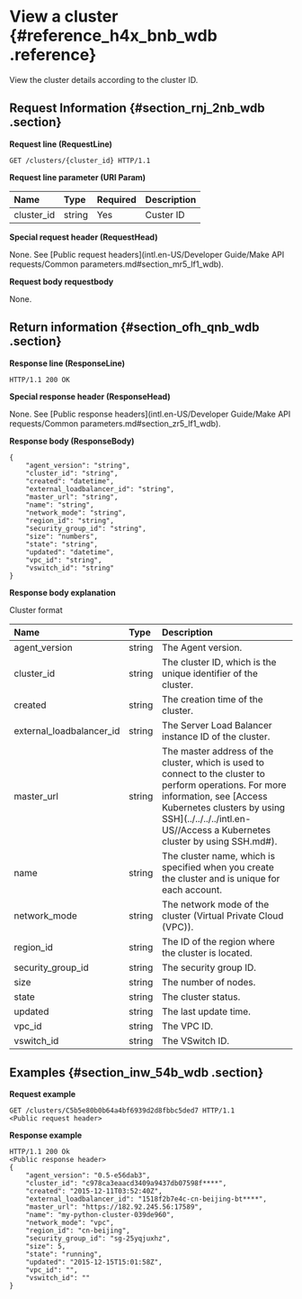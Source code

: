 # View a cluster {#reference_h4x_bnb_wdb .reference}

View the cluster details according to the cluster ID.

## Request Information {#section_rnj_2nb_wdb .section}

**Request line \(RequestLine\)**

``` {#codeblock_jgg_az1_fly}
GET /clusters/{cluster_id} HTTP/1.1
```

**Request line parameter \(URI Param\)**

|Name|Type|Required|Description|
|:---|:---|:-------|:----------|
|cluster\_id|string|Yes|Custer ID|

**Special request header \(RequestHead\)**

None. See [Public request headers](intl.en-US/Developer Guide/Make API requests/Common parameters.md#section_mr5_lf1_wdb).

**Request body requestbody**

None.

## Return information {#section_ofh_qnb_wdb .section}

**Response line \(ResponseLine\)**

``` {#codeblock_42l_7e4_5lh}
HTTP/1.1 200 OK
```

**Special response header \(ResponseHead\)**

None. See [Public response headers](intl.en-US/Developer Guide/Make API requests/Common parameters.md#section_zr5_lf1_wdb).

**Response body \(ResponseBody\)**

``` {#codeblock_v0h_2iv_1e0}
{
    "agent_version": "string",
    "cluster_id": "string",
    "created": "datetime",
    "external_loadbalancer_id": "string",
    "master_url": "string",
    "name": "string",
    "network_mode": "string",
    "region_id": "string",
    "security_group_id": "string",
    "size": "numbers",
    "state": "string",
    "updated": "datetime",
    "vpc_id": "string",
    "vswitch_id": "string"
}
```

**Response body explanation**

Cluster format

|Name|Type|Description|
|:---|:---|:----------|
|agent\_version|string|The Agent version.|
|cluster\_id|string|The cluster ID, which is the unique identifier of the cluster.|
|created|string|The creation time of the cluster.|
|external\_loadbalancer\_id|string|The Server Load Balancer instance ID of the cluster.|
|master\_url|string|The master address of the cluster, which is used to connect to the cluster to perform operations. For more information, see [Access Kubernetes clusters by using SSH](../../../../intl.en-US//Access a Kubernetes cluster by using SSH.md#).|
|name|string|The cluster name, which is specified when you create the cluster and is unique for each account.|
|network\_mode|string|The network mode of the cluster \(Virtual Private Cloud \(VPC\)\).|
|region\_id|string|The ID of the region where the cluster is located.|
|security\_group\_id|string|The security group ID.|
|size|string|The number of nodes.|
|state|string|The cluster status.|
|updated|string|The last update time.|
|vpc\_id|string|The VPC ID.|
|vswitch\_id|string|The VSwitch ID.|

## Examples {#section_inw_54b_wdb .section}

**Request example**

``` {#codeblock_xqw_cl5_io7}
GET /clusters/C5b5e80b0b64a4bf6939d2d8fbbc5ded7 HTTP/1.1
<Public request header>
```

**Response example**

``` {#codeblock_8al_nyn_hpd}
HTTP/1.1 200 Ok
<Public response header>
{
    "agent_version": "0.5-e56dab3",
    "cluster_id": "c978ca3eaacd3409a9437db07598f****",
    "created": "2015-12-11T03:52:40Z",
    "external_loadbalancer_id": "1518f2b7e4c-cn-beijing-bt****",
    "master_url": "https://182.92.245.56:17589",
    "name": "my-python-cluster-039de960",
    "network_mode": "vpc",
    "region_id": "cn-beijing",
    "security_group_id": "sg-25yqjuxhz",
    "size": 5,
    "state": "running",
    "updated": "2015-12-15T15:01:58Z",
    "vpc_id": "",
    "vswitch_id": ""
}
```

